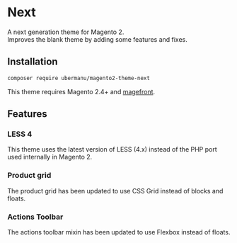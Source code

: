 # Next

A next generation theme for Magento 2.\
Improves the blank theme by adding some features and fixes.

## Installation

```bash
composer require ubermanu/magento2-theme-next
```

This theme requires Magento 2.4+ and [magefront](https://ubermanu.github.io/magefront/).

## Features

### LESS 4

This theme uses the latest version of LESS (4.x) instead of the PHP port used internally in Magento 2.

### Product grid

The product grid has been updated to use CSS Grid instead of blocks and floats.

### Actions Toolbar

The actions toolbar mixin has been updated to use Flexbox instead of floats.
